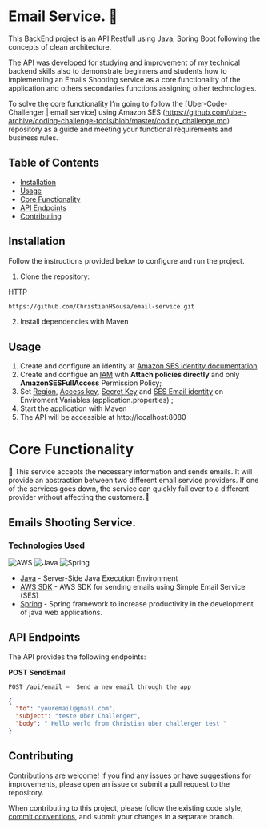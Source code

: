 <h1>Email Service. 📜 </h1>

This BackEnd project is an API Restfull using Java, Spring Boot following the concepts of clean architecture.

The API was developed for studying  and improvement of my technical backend skills also to demonstrate beginners and students how to implementing an Emails Shooting service as a core functionality of the application and others secondaries functions assigning other technologies.

To solve the core functionality I’m going to follow the [Uber-Code-Challenger | email service] using Amazon SES (https://github.com/uber-archive/coding-challenge-tools/blob/master/coding_challenge.md)  repository as a guide and meeting your functional requirements and business rules.

## Table of Contents

- [Installation](#installation)
- [Usage](#usage)
- [Core Functionality](#emails-shooting-service)
- [API Endpoints](#api-endpoints)
- [Contributing](#contributing)



## Installation
Follow the instructions provided below to configure and run the project.

1. Clone the repository:

HTTP
```bash
https://github.com/ChristianHSousa/email-service.git
```

2. Install dependencies with Maven

## Usage
1. Create and configure an identity at [Amazon SES identity documentation](https://docs.aws.amazon.com/ses/latest/dg/creating-identities.html)
2. Create and configue an [IAM](https://docs.aws.amazon.com/IAM/latest/UserGuide/id_users_create.html) with **Attach policies directly**  and only **AmazonSESFullAccess** Permission Policy;
3. Set <ins>Region</ins>, <ins>Access key</ins>, <ins>Secret Key</ins> and <ins>SES Email identity</ins> on Enviroment Variables (application.properties)  ;
4. Start the application with Maven
5. The API will be accessible at http://localhost:8080

# Core Functionality
🚧 This service accepts the necessary information and sends emails. It will provide an abstraction between two different email service providers. If one of the services goes down, the service can quickly fail over to a different provider without affecting the customers.🚧
##  Emails Shooting Service.
### Technologies Used
![AWS](https://img.shields.io/badge/AWS-%23FF9900.svg?style=for-the-badge&logo=amazon-aws&logoColor=black)
![Java](https://img.shields.io/badge/java-%23ED8B00.svg?style=for-the-badge&logo=openjdk&logoColor=white)
![Spring](https://img.shields.io/badge/spring-%236DB33F.svg?style=for-the-badge&logo=spring&logoColor=white)

- [Java](https://www.oracle.com/br/java/technologies/downloads/) - Server-Side Java Execution Environment
- [AWS SDK](https://docs.aws.amazon.com/AWSJavaScriptSDK/latest/AWS/SES.html#constructor-property) - AWS SDK for sending emails using Simple Email Service (SES)
- [Spring](https://start.spring.io/) - Spring framework to increase productivity in the development of java web applications.


## API Endpoints
The API provides the following endpoints:

**POST SendEmail**
```markdown
POST /api/email –  Send a new email through the app
```
```json
{
  "to": "youremail@gmail.com",
  "subject": "teste Uber Challenger",
  "body": " Hello world from Christian uber challenger test "
}
```

## Contributing

Contributions are welcome! If you find any issues or have suggestions for improvements, please open an issue or submit a pull request to the repository.

When contributing to this project, please follow the existing code style, [commit conventions](https://www.conventionalcommits.org/en/v1.0.0/), and submit your changes in a separate branch.

